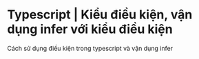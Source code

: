 # Typescript | Kiểu điều kiện, vận dụng infer với kiểu điều kiện

Cách sử dụng điều kiện trong typescript và vận dụng infer
